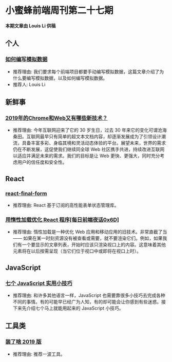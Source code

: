# 小蜜蜂前端周刊第二十七期

**本期文章由 Louis Li 供稿**

## 个人

### [如何编写模拟数据](https://lichangwei.github.io/2019/05/12/mock-server/)

+ 推荐理由: 我们要求每个前端项目都要手动编写模拟数据，这篇文章介绍了为什么要编写模拟数据，以及如何编写模拟数据。
+ 推荐人: Louis Li

## 新鲜事

### [2019年的Chrome和Web又有哪些新技术？](https://mp.weixin.qq.com/s/rVmLnvLCF2N-SFTSj74gVw)

+ 推荐理由: 今年互联网迎来了它的 30 岁生日，过去 30 年来它的变化可谓沧海桑田。互联网最早只有简单的超文本文档内容，却逐渐发展成为了引领设计潮流，具备丰富多彩、身临其境和灵活动态体验的平台。展望未来，世界的需求仍在不断发展，这促使我们继续同全球 Web 社区携手共进，持续改进互联网以适应并满足未来的需求。我们的目标是让 Web 更快、更强大，同时充分考虑用户的信任度和安全性。

## React

### [react-final-form](https://github.com/final-form/react-final-form)

+ 推荐理由: React 基于订阅的高性能表单状态管理库。

### [**用惰性加载优化 React 程序[每日前端夜话0x6D]**](https://mp.weixin.qq.com/s/ugKEMYnIp8neG0iCnuVdDQ)

+ 推荐理由: 惰性加载是一种优化 Web 应用和移动应用的旧技术。非常直截了当 —— 如果在某一时刻资源没有被查看或需要，就不要渲染它们。例如，如果我们有一个要显示的文章列表，开始时应该只渲染视口上的内容。这意味着其他元素将在以后按需呈现（当它们位于视口中或即将在视口上时）。

## JavaScript

### [七个 JavaScript 实用小技巧](https://segmentfault.com/a/1190000019063099)

+ 推荐理由: 和许多其他语言一样，JavaScript 也需要靠很多小技巧去完成各种不同的事情。有的可能早已经广为人知，有的却可能会让你感到有些迷惑。接下来先介绍七个马上就能用起来的 JavaScript 小技巧。

## 工具类

### [装了啥 2019 版](https://juejin.im/post/5c9446e36fb9a071082f5118)

+ 推荐理由: 推荐一波工具。